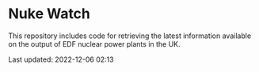 # Nuke Watch

This repository includes code for retrieving the latest information available on the output of EDF nuclear power plants in the UK.

Last updated: 2022-12-06 02:13